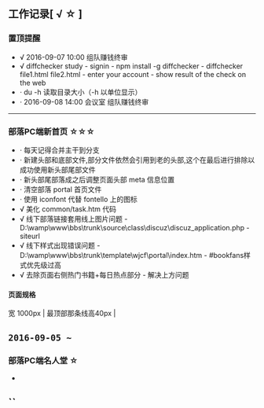 ## 工作记录[ √ ☆ ]

### 置顶提醒

* √ 2016-09-07 10:00 组队赚钱终审
* √ diffchecker study - signin - npm install -g diffchecker - diffchecker file1.html file2.html - enter your account - show result of the check on the web
* · du -h 读取目录大小（-h 以单位显示）
* · 2016-09-08 14:00 会议室 组队赚钱终审

---

### 部落PC端新首页 ☆☆☆

* · 每天记得合并主干到分支
* · 新建头部和底部文件,部分文件依然会引用到老的头部,这个在最后进行排除以成功使用新头部尾部文件
* · 新头部尾部落成之后调整页面头部 meta 信息位置
* · 清空部落 portal 首页文件
* · 使用 iconfont 代替 fontello 上的图标
* √ 美化 common/task.htm 代码
* √ 线下部落链接套用线上图片问题 - D:\wamp\www\bbs\trunk\source\class\discuz\discuz_application.php - siteurl
* √ 线下样式出现错误问题 - D:\wamp\www\bbs\trunk\template\wjcf\portal\index.htm - #bookfans样式优先级过高
* √ 去除页面右侧热门书籍+每日热点部分 - 解决上方问题

#### 页面规格
宽 1000px | 最顶部那条线高40px |

`2016-09-05 ~`
---

### 部落PC端名人堂 ☆

*

``
---
